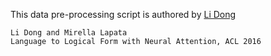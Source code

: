 This data pre-processing script is authored by [Li Dong](http://homepages.inf.ed.ac.uk/s1478528/)

```
Li Dong and Mirella Lapata
Language to Logical Form with Neural Attention, ACL 2016
```